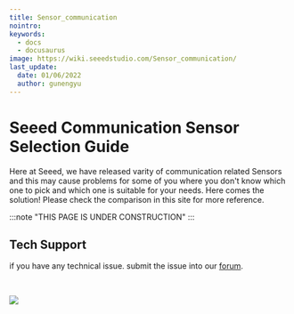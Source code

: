 ```yaml
---
title: Sensor_communication
nointro:
keywords:
  - docs
  - docusaurus
image: https://wiki.seeedstudio.com/Sensor_communication/
last_update:
  date: 01/06/2022
  author: gunengyu
---
```


# Seeed Communication Sensor Selection Guide

Here at Seeed, we have released varity of communication related Sensors and this may cause problems for some of you where you don't know which one to pick and which one is suitable for your needs. Here comes the solution! Please check the comparison in this site for more reference.

:::note
"THIS PAGE IS UNDER CONSTRUCTION"
:::

## Tech Support
 if you have any technical issue.  submit the issue into our [forum](http://forum.seeedstudio.com/). 

<div>
  <br /><p style={{textAlign: 'center'}}><a href="https://www.seeedstudio.com/act-4.html?utm_source=wiki&utm_medium=wikibanner&utm_campaign=newproducts" target="_blank"><img src="https://files.seeedstudio.com/wiki/Wiki_Banner/new_product.jpg" /></a></p>
</div>
